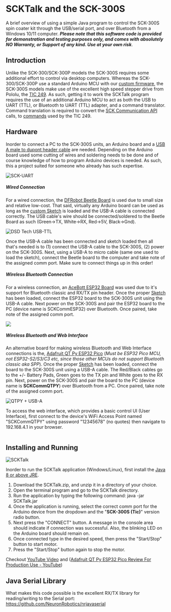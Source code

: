 SCKTalk and the SCK-300S
=======

A brief overview of using a simple Java program to control the SCK-300S spin coater kit through the USB/serial port, and over Bluetooth from a Windows 10/11 computer. ***Please note that this software code is provided for demonstration and testing purposes only, and comes with absolutely NO Warranty, or Support of any kind. Use at your own risk***.

## Introduction

Unlike the SCK-300/SCK-300P models the SCK-300S requires some additional effort to control via desktop computers. Whereas the SCK-300/SCK-300P use a standard Arduino MCU with our [custom firmware](https://github.com/ns96/MiM/tree/MiM_nano), the SCK-300S models make use of the excellent high speed stepper drive from Pololu, the [TIC 249](https://www.pololu.com/product/3138). As such, getting it to work the SCKTalk program requires the use of an additional Arduino MCU to act as both the USB to UART (TTL), or Bluetooth to UART (TTL) adapter, and a command translator.  Command translation is required to convert the [SCK Communication API](https://gist.github.com/ns96/ef95fd06573a871adfa1c4bed21eef43) calls, to [commands](https://www.pololu.com/docs/0J71) used by the TIC 249.

## Hardware

Inorder to connect a PC to the SCK-300S units, an Arduino board and a [USB A male to dupont header cable](https://www.amazon.com/gp/product/B06Y5RKMT8?th=1) are needed.  Depending on the Arduino board used some cutting of wires and soldering needs to be done and of course knowledge of how to program Arduino devices is needed.  As such, this a project suited for someone who already has such expertise.

![SCK-UART](Arduino_Boards.png)

##### Wired Connection

For a wired connection, the [DFRobot Beetle Board](https://www.dfrobot.com/product-1075.html) is used due to small size and relative low-cost. That said, virtually any Arduino board can be used as long as the [custom Sketch](SCKComm/SCKComm.ino) is loaded and the USB-A cable is connected correctly.  The USB cable's wire should be connected/soldered to the Beetle Board as such  (Green->TX, White->RX, Red->5V, Black->Gnd).

![DSD Tech USB-TTL](DFRobotBeetle.png)

Once the USB-A cable has been connected and sketch loaded then all that's needed is to (1) connect the USB-A cable to the SCK-300S, (2) power on the SCK-300S. Next, using a USB-A to micro cable (same one used to load the sketch), connect the Beetle board to the computer and take note of the assigned comm port. Make sure to connect things up in this order!  

##### Wireless Bluetooth Connection

For a wireless connection, an [AceBott ESP32 Board](https://a.co/d/4wHfQw6) was used due to it's support for Bluetooth classic and RX/TX pin header.  Once the proper [Sketch](SCKCommESP32/SCKCommESP32.ino) has been loaded, connect the ESP32 board to the SCK-300S unit using the USB-A cable. Next power on the SCK-300S and pair the ESP32 board to the PC (device name is SCKCommESP32) over Bluetooth. Once paired, take note of the assigned comm port.

![](AceBottESP32.jpg)

##### Wireless Bluetooth and Web Interface

An alternative board for making wireless Bluetooth and Web Interface connections is the, [Adafruit QT Py ESP32 Pico](https://www.adafruit.com/product/5395) (*Must be ESP32 Pico MCU, not ESP32-S2/S3/C3 etc, since those other MCUs do not support Bluetooth classic aka SPP*).  Once the proper [Sketch](SCKCommQTPY_ESP32\SCKCommQTPY_ESP32.ino) has been loaded, connect the board to the SCK-300S unit using a USB-A cable. The Red/Black cables go to the +/- Battery Pads, Green goes to  the TX pin and White goes to the RX pin.  Next, power on the SCK-300S and pair the board to the PC (device name is **SCKCommQTPY**) over Bluetooth from a PC. Once paired, take note of the assigned comm port.

![QTPY + USB-A](QTPY_01.png)

To access the web interface, which provides a basic control UI (User Interface), first connect to the device's WiFi Access Point named "SCKCommQTPY" using password "12345678" (no quotes) then navigate to 192.168.4.1 in your browser.

<img src="QTPY_02.png" title="" alt="" data-align="center">

## Installing and Running

![SCKTalk](SCKTalk.png)

Inorder to run the SCKTalk application (Windows/Linux), first install the [Java 8 or above JRE](https://www.java.com/en/download/).

1. Download the SCKTalk.zip, and unzip it in a directory of your choice.
2. Open the terminal program and go to the SCKTalk directory.
3. Run the application by typing the following command: java -jar SCKTalk.jar
4. Once the application is running, select the correct comm port for the Arduino device from the dropdown and the "**SCK-300S (Tic)**" version radio button.
5. Next press the "CONNECT" button. A message in the console area should indicate if connection was successful. Also, the blinking LED on the Arduino board should remain on.
6. Once connected type in the desired speed, then press the "Start/Stop" button to start motor.
7. Press the "Start/Stop" button again to stop the motor.

Checkout [YouTube Video](https://youtu.be/YuBDu55Y0zg) and ([Adafruit QT Py ESP32 Pico Review For Production Use - YouTube](https://youtu.be/F4G6ucWrmPE))

## Java Serial Library

What makes this code possible is the excellent RX/TX library for reading/writing to the Serial port: https://github.com/NeuronRobotics/nrjavaserial

